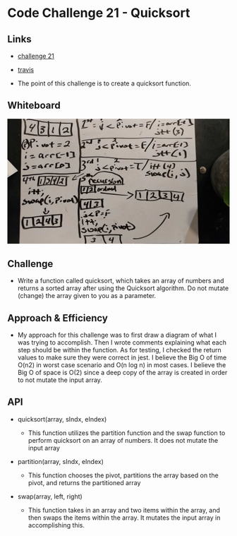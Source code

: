 # Code Challenge 21 - Quicksort

## Links

- [challenge 21](https://github.com/james-401-advanced-javascript/data-structures-and-algorithms/pull/19)
- [travis](https://www.travis-ci.com/james-401-advanced-javascript/data-structures-and-algorithms)

- The point of this challenge is to create a quicksort function.

## Whiteboard

![challenge-21](./images/quicksort.jpg)

## Challenge

- Write a function called quicksort, which takes an array of numbers and returns a sorted array after using the Quicksort algorithm. Do not mutate (change) the array given to you as a parameter.

## Approach & Efficiency

- My approach for this challenge was to first draw a diagram of what I was trying to accomplish. Then I wrote comments explaining what each step should be within the function. As for testing, I checked the return values to make sure they were correct in jest. I believe the Big O of time O(n2) in worst case scenario and O(n log n) in most cases. I believe the Big O of space is O(2) since a deep copy of the array is created in order to not mutate the input array.

## API

- quicksort(array, sIndx, eIndex)

  - This function utilizes the partition function and the swap function to perform quicksort on an array of numbers. It does not mutate the input array

- partition(array, sIndx, eIndex)

  - This function chooses the pivot, partitions the array based on the pivot, and returns the partitioned array

- swap(array, left, right)

  - This function takes in an array and two items within the array, and then swaps the items within the array. It mutates the input array in accomplishing this.
